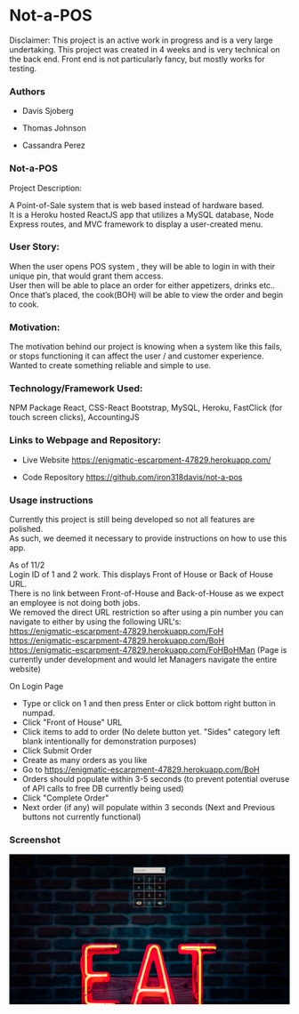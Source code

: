 # Not-a-POS 

Disclaimer:
This project is an active work in progress and is a very large undertaking.
This project was created in 4 weeks and is very technical on the back end.
Front end is not particularly fancy, but mostly works for testing.

### Authors

* Davis Sjoberg

* Thomas Johnson

* Cassandra Perez


### Not-a-POS
 
 Project Description: 
 
A Point-of-Sale system that is web based instead of hardware based.   
It is a Heroku hosted ReactJS app that utilizes a MySQL database, Node Express routes, and MVC framework to display a user-created menu. 
 
 ### User Story:
 
When the user opens POS system , they will be able to login in with their unique pin, that would grant them access.  
User then will be able to place an order for either appetizers, drinks etc..  
Once that’s placed, the cook(BOH) will be able to view the order and begin to cook. 

### Motivation:  

The motivation behind our project is knowing when a system like this fails, or stops functioning it can affect the user / and customer experience.  
Wanted to create something reliable and simple to use. 

### Technology/Framework Used:

NPM Package React, CSS-React Bootstrap, MySQL, Heroku, FastClick (for touch screen clicks), AccountingJS

### Links to Webpage and Repository:

* Live Website https://enigmatic-escarpment-47829.herokuapp.com/

* Code Repository https://github.com/iron318davis/not-a-pos

### Usage instructions

Currently this project is still being developed so not all features are polished.  
As such, we deemed it necessary to provide instructions on how to use this app.

As of 11/2\
Login ID of 1 and 2 work.  This displays Front of House or Back of House URL.\
There is no link between Front-of-House and Back-of-House as we expect an employee is not doing both jobs.\
We removed the direct URL restriction so after using a pin number you can navigate to either by using the following URL's:\
https://enigmatic-escarpment-47829.herokuapp.com/FoH  
https://enigmatic-escarpment-47829.herokuapp.com/BoH  
https://enigmatic-escarpment-47829.herokuapp.com/FoHBoHMan (Page is currently under development and would let Managers navigate the entire website)

On Login Page
* Type or click on 1 and then press Enter or click bottom right button in numpad.
* Click "Front of House" URL
* Click items to add to order (No delete button yet.  "Sides" category left blank intentionally for demonstration purposes)
* Click Submit Order
* Create as many orders as you like
* Go to https://enigmatic-escarpment-47829.herokuapp.com/BoH  
* Orders should populate within 3-5 seconds (to prevent potential overuse of API calls to free DB currently being used)
* Click "Complete Order"
* Next order (if any) will populate within 3 seconds (Next and Previous buttons not currently functional)

### Screenshot

![program working](screenshots/Pinpad.jpg)
